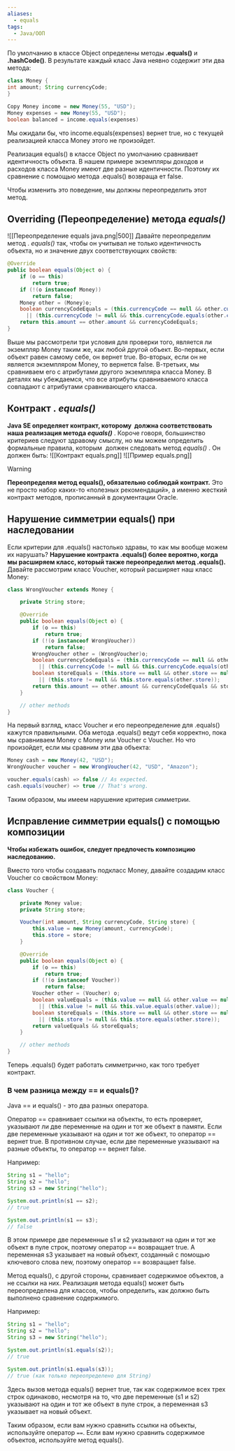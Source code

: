 ```yaml
---
aliases:
  - equals
tags:
  - Java/ООП
---
```

По умолчанию в классе Object определены методы **.equals()** и **.hashCode()**. В результате каждый класс Java неявно содержит эти два метода:

```java
class Money { 
int amount; String currencyCode; 
}
```

```java
Copy Money income = new Money(55, "USD"); 
Money expenses = new Money(55, "USD"); 
boolean balanced = income.equals(expenses)
```

Мы ожидали бы, что income.equals(expenses) вернет true, но с текущей реализацией класса Money этого не произойдет.

Реализация equals() в классе Object по умолчанию сравнивает идентичность объекта. В нашем примере экземпляры доходов и расходов класса Money имеют две разные идентичности. Поэтому их сравнение с помощью метода .equals() возвраща ет false.

Чтобы изменить это поведение, мы должны переопределить этот метод.

## Overriding (Переопределение) метода _equals()_ 

![[Переопределение equals java.png|500]]
Давайте переопределим метод . _equals()_ так, чтобы он учитывал не только идентичность объекта, но и значение двух соответствующих свойств:
```java
@Override
public boolean equals(Object o) {
    if (o == this)
        return true;
    if (!(o instanceof Money))
        return false;
    Money other = (Money)o;
    boolean currencyCodeEquals = (this.currencyCode == null && other.currencyCode == null)
      || (this.currencyCode != null && this.currencyCode.equals(other.currencyCode));
    return this.amount == other.amount && currencyCodeEquals;
}
```

Выше мы рассмотрели три условия для проверки того, является ли экземпляр Money таким же, как любой другой объект. Во-первых, если объект равен самому себе, он вернет true. Во-вторых, если он не является экземпляром Money, то вернется false. В-третьих, мы сравниваем его с атрибутами другого экземпляра класса Money. В деталях мы убеждаемся, что все атрибуты сравниваемого класса совпадают с атрибутами сравнивающего класса.
## Контракт . _equals()_

**Java SE определяет контракт, которому  должна соответствовать наша реализация метода _equals()_** . Короче говоря, большинство критериев следуют здравому смыслу, но мы можем определить формальные правила, которым  должен следовать метод _equals()_ . Он должен быть:
![[Контракт equals.png]]
![[Пример equals.png]]
>[!warning]
>**Переопределяя метод equals(), обязательно соблюдай контракт.**
Это не просто набор каких-то «полезных рекомендаций», а именно жесткий контракт методов, прописанный в документации Oracle.

## Нарушение симметрии equals() при наследовании

Если критерии для .equals() настолько здравы, то как мы вообще можем их нарушать? **Нарушение контракта .equals() более вероятно, когда мы расширяем класс, который также переопределил метод .equals().** Давайте рассмотрим класс Voucher, который расширяет наш класс Money:
```java
class WrongVoucher extends Money {

    private String store;

    @Override
    public boolean equals(Object o) {
        if (o == this)
            return true;
        if (!(o instanceof WrongVoucher))
            return false;
        WrongVoucher other = (WrongVoucher)o;
        boolean currencyCodeEquals = (this.currencyCode == null && other.currencyCode == null)
          || (this.currencyCode != null && this.currencyCode.equals(other.currencyCode));
        boolean storeEquals = (this.store == null && other.store == null)
          || (this.store != null && this.store.equals(other.store));
        return this.amount == other.amount && currencyCodeEquals && storeEquals;
    }

    // other methods
}
```

На первый взгляд, класс Voucher и его переопределение для .equals() кажутся правильными. Оба метода .equals() ведут себя корректно, пока мы сравниваем Money с Money или Voucher с Voucher. Но что произойдет, если мы сравним эти два объекта:

```java
Money cash = new Money(42, "USD");
WrongVoucher voucher = new WrongVoucher(42, "USD", "Amazon");

voucher.equals(cash) => false // As expected.
cash.equals(voucher) => true // That's wrong.
```
Таким образом, мы имеем нарушение критерия симметрии.
## Исправление симметрии equals() с помощью композиции

**Чтобы избежать ошибок, следует предпочесть композицию наследованию.**

Вместо того чтобы создавать подкласс Money, давайте создадим класс Voucher со свойством Money:

```java
class Voucher {

    private Money value;
    private String store;

    Voucher(int amount, String currencyCode, String store) {
        this.value = new Money(amount, currencyCode);
        this.store = store;
    }

    @Override
    public boolean equals(Object o) {
        if (o == this)
            return true;
        if (!(o instanceof Voucher))
            return false;
        Voucher other = (Voucher) o;
        boolean valueEquals = (this.value == null && other.value == null)
          || (this.value != null && this.value.equals(other.value));
        boolean storeEquals = (this.store == null && other.store == null)
          || (this.store != null && this.store.equals(other.store));
        return valueEquals && storeEquals;
    }

    // other methods
}
```

Теперь .equals() будет работать симметрично, как того требует контракт.

### В чем разница между == и equals()?

Java == и equals() - это два разных оператора.

Оператор == сравнивает ссылки на объекты, то есть проверяет, указывают ли две переменные на один и тот же объект в памяти. Если две переменные указывают на один и тот же объект, то оператор == вернет true. В противном случае, если две переменные указывают на разные объекты, то оператор == вернет false.

Например:
```java
String s1 = "hello";
String s2 = "hello";
String s3 = new String("hello");

System.out.println(s1 == s2); 
// true

System.out.println(s1 == s3); 
// false
```

В этом примере две переменные s1 и s2 указывают на один и тот же объект в пуле строк, поэтому оператор == возвращает true. А переменная s3 указывает на новый объект, созданный с помощью ключевого слова new, поэтому оператор == возвращает false.

Метод equals(), с другой стороны, сравнивает содержимое объектов, а не ссылки на них. Реализация метода equals() может быть переопределена для классов, чтобы определить, как должно быть выполнено сравнение содержимого.

Например:
```java
String s1 = "hello";
String s2 = "hello";
String s3 = new String("hello");

System.out.println(s1.equals(s2));
// true

System.out.println(s1.equals(s3)); 
// true (как только переопределено для String)
```

Здесь вызов метода equals() вернет true, так как содержимое всех трех строк одинаково, несмотря на то, что две переменные (s1 и s2) указывают на один и тот же объект в пуле строк, а переменная s3 указывает на новый объект.

Таким образом, если вам нужно сравнить ссылки на объекты, используйте оператор `==`. Если вам нужно сравнить содержимое объектов, используйте метод equals().